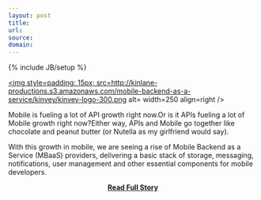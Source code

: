 ```yaml
---
layout: post
title: 
url: 
source: 
domain: 
---
```

{% include JB/setup %}<p><p><a href=http://www.kinvey.com/ target=_blank><img style=padding: 15px; src=http://kinlane-productions.s3.amazonaws.com/mobile-backend-as-a-service/kinvey/kinvey-logo-300.png alt= width=250 align=right /></a></p>
<p>Mobile is fueling a lot of API growth right now.Or is it APIs fueling a lot of Mobile growth right now?Either way, APIs and Mobile go together like chocolate and peanut butter (or Nutella as my girlfriend would say).</p>
<p>With this growth in mobile, we are seeing a rise of Mobile Backend as a Service (MBaaS) providers, delivering a basic stack of storage, messaging, notifications, user management and other essential components for mobile developers.</p>
<center><p><a href="" style='padding:25px; font-sze:18px; font-weight: bold;'>Read Full Story</a></p></center>
